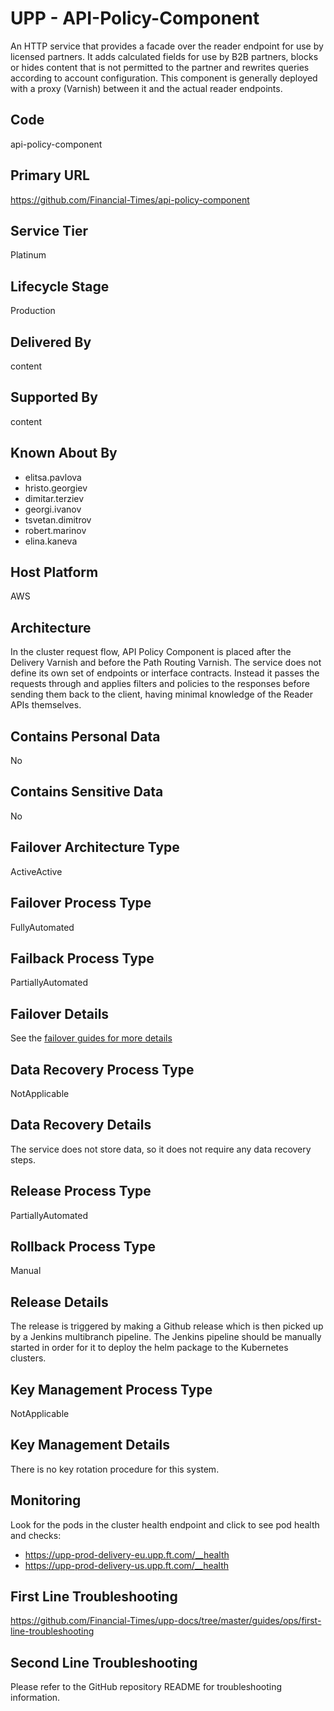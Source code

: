 # UPP - API-Policy-Component

An HTTP service that provides a facade over the reader endpoint for use by licensed partners. It adds calculated fields for use by B2B partners, blocks or hides content that is not permitted to the partner and rewrites queries according to account configuration. This component is generally deployed with a proxy (Varnish) between it and the actual reader endpoints. 

## Code

api-policy-component

## Primary URL

<https://github.com/Financial-Times/api-policy-component>

## Service Tier

Platinum

## Lifecycle Stage

Production

## Delivered By

content

## Supported By

content

## Known About By

- elitsa.pavlova
- hristo.georgiev
- dimitar.terziev
- georgi.ivanov
- tsvetan.dimitrov
- robert.marinov
- elina.kaneva

## Host Platform

AWS

## Architecture

In the cluster request flow, API Policy Component is placed after the Delivery Varnish and before the Path Routing Varnish.
The service does not define its own set of endpoints or interface contracts.
Instead it passes the requests through and applies filters and policies to the responses before sending them back to the client, having minimal knowledge of the Reader APIs themselves.

## Contains Personal Data

No

## Contains Sensitive Data

No

## Failover Architecture Type

ActiveActive

## Failover Process Type

FullyAutomated

## Failback Process Type

PartiallyAutomated

## Failover Details

See the [failover guides for more details](https://github.com/Financial-Times/upp-docs/tree/master/failover-guides)

## Data Recovery Process Type

NotApplicable

## Data Recovery Details

The service does not store data, so it does not require any data recovery steps.

## Release Process Type

PartiallyAutomated

## Rollback Process Type

Manual

## Release Details

The release is triggered by making a Github release which is then picked up by a Jenkins multibranch pipeline. The Jenkins pipeline should be manually started in order for it to deploy the helm package to the Kubernetes clusters.

## Key Management Process Type

NotApplicable

## Key Management Details

There is no key rotation procedure for this system.

## Monitoring

Look for the pods in the cluster health endpoint and click to see pod health and checks:

- <https://upp-prod-delivery-eu.upp.ft.com/__health>
- <https://upp-prod-delivery-us.upp.ft.com/__health>

## First Line Troubleshooting

<https://github.com/Financial-Times/upp-docs/tree/master/guides/ops/first-line-troubleshooting>

## Second Line Troubleshooting

Please refer to the GitHub repository README for troubleshooting information.
